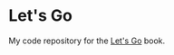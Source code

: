 # Let's Go

My code repository for the [Let's Go][book] book.

[book]: https://lets-go.alexedwards.net/
